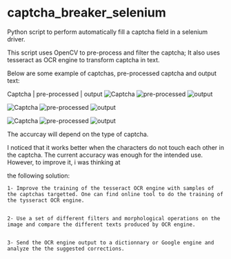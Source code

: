 # captcha_breaker_selenium

Python script to perform automatically fill a captcha field in a selenium driver. 

This script uses OpenCV to pre-process and filter the captcha; It also uses tesseract as OCR engine to transform captcha in text. 

Below are some example of captchas, pre-processed captcha and output text:

 Captcha   | pre-processed   | output
![Captcha](https://raw.github.com/mmefenza/captcha_breaker_selenium/captchas/captchaa1.png)
![pre-processed](https://raw.github.com/mmefenza/captcha_breaker_selenium/processed/processeda1.png)
![output](https://raw.github.com/mmefenza/captcha_breaker_selenium/output/outputa1.png)

![Captcha](https://raw.github.com/mmefenza/captcha_breaker_selenium/captchas/captchaa6.png)
![pre-processed](https://raw.github.com/mmefenza/captcha_breaker_selenium/processed/processeda6.png)
![output](https://raw.github.com/mmefenza/captcha_breaker_selenium/output/outputa6.png)

![Captcha](https://raw.github.com/mmefenza/captcha_breaker_selenium/captchas/captchaa7.png)
![pre-processed](https://raw.github.com/mmefenza/captcha_breaker_selenium/processed/processeda7.png)
![output](https://raw.github.com/mmefenza/captcha_breaker_selenium/output/outputa7.png)

The accurcay will depend on the type of captcha.

I noticed  that it works better when the characters do not touch each other in the captcha. The current accuracy was enough for the intended use. However, to improve it, i was thinking at

the following solution:

    1- Improve the training of the tesseract OCR engine with samples of the captchas targetted. One can find online tool to do the training of the tysseract OCR engine. 
    
    
    2- Use a set of different filters and morphological operations on the image and compare the different texts produced by OCR engine.
    
    
    3- Send the OCR engine output to a dictionnary or Google engine and analyze the the suggested corrections.
